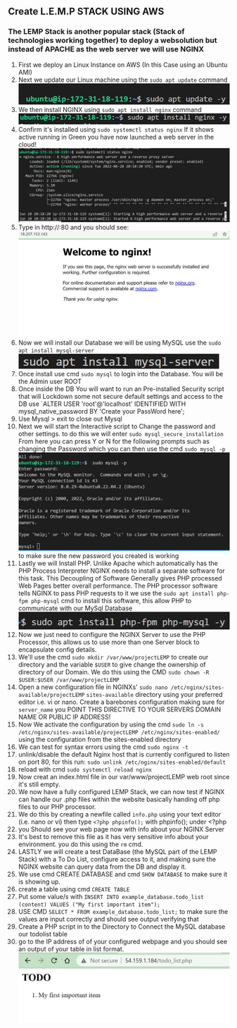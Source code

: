 ## Create L.E.M.P STACK USING AWS
### The LEMP Stack is another popular stack (Stack of technologies working together) to deploy a websolution but instead of APACHE as the web server we will use NGINX

1. First we deploy an Linux Instance on AWS (In this Case using an Ubuntu AMI)
2. Next we update our Linux machine using the `sudo apt update` command
![update cmd](sudoaptupdate.jpg)
3. We then install NGINX using `sudo apt install nginx` command 	![nginxinstall](sudoaptinstallnginx.jpg)
4. Confirm it's installed using `sudo systemctl status nginx` If it shows active running in Green you have now launched a web server in the cloud! ![NGINX Status](nginxrunning.jpg)
5. Type in http://<Public IP address of Instance running web server>:80 and you should see: ![NGINX Running from IP Address](nginxrunning2.jpg)
6. Now we will install our Database we will be using MySQL use the `sudo apt install mysql-server` ![DB Install](mysqlinstall.jpg)
7. Once install use cmd `sudo mysql` to login into the Database. You will be the Admin user ROOT
8. Once inside the DB  You will want to run an Pre-installed Security script that will Lockdown some not secure default settings and access to the DB use `ALTER USER 'root'@'localhost' IDENTIFIED WITH mysql_native_password BY 'Create your PassWord here'; 
9. Use Mysql > exit to close out Mysql
10. Next we will start the Interactive script to Change the password and other settings. to do this we will enter `sudo mysql_secure_installation`
From here you can press Y or N for the following prompts such as changing the Password which you can then use the cmd `sudo mysql -p` ![MySql-p](mysqlp.jpg) to make sure the new password you created is working 
11. Lastly we will Install PHP. Unlike Apache which automatically has the PHP Process Interpreter NGINX needs to install a separate software for this task. This Decoupling of Software Generally gives PHP processed Web Pages better overall performance. The PHP processor software tells NGINX to pass PHP requests to it we use the `sudo apt install php-fpm php-mysql` cmd to install this software, this allow PHP to communicate with our MySql Database ![PHP Install](phpinstall.jpg)
12. Now we just need to configure the NGINX Server to use the PHP Processor, this allows us to use more than one Server block to encapsulate config details. 
13. We'll use the cmd `sudo mkdir /var/www/projectLEMP` to create our directory and the variable `$USER` to give change the ownership of directory of our Domain. We do this using the CMD `sudo chown -R $USER:$USER /var/www/projectLEMP`
14. Open a new configuration file in NGINXs' `sudo nano /etc/nginx/sites-available/projectLEMP`  `sites-available`  directory using your preferred editor i.e. vi or nano. Create a barebones configuration making sure for `server_name` you POINT THIS DIRECTIVE TO YOUR SERVERS DOMAIN NAME OR PUBLIC IP ADDRESS!
15. Now We activate the configuration by using the cmd `sudo ln -s /etc/nginx/sites-available/projectLEMP /etc/nginx/sites-enabled/` using the configuration from the sites-enabled directory
16. We can test for syntax errors using the cmd `sudo nginx -t`
17. unlink/disable the default Nginx host that is currently configured to listen on port 80, for this run: `sudo unlink /etc/nginx/sites-enabled/default`
18. reload with cmd `sudo systemctl reload nginx`
19. Now creat an index.html file in our var/www/projectLEMP web root since it's still empty.
20. We now have a fully configured LEMP Stack, we can now test if NGINX can handle our .php files within the website basically handing off php files to our PHP processor. 
21. We do this by creating a newfile called `info.php` using your text editor (i.e. nano or vi) then type `<?php phpinfo();` with phpinfo(); under <?php
22. you Should see your web page now with info about your NGINX Server
23. It's best to remove this file as it has very sensitive info about your environment. you do this using the `rm` cmd. 
24. LASTLY we will create a test DataBase (the MySQL part of the LEMP Stack) with a To Do List, configure access to it, and making sure the NGINX website can query data from the DB and display it. 
25. We use cmd CREATE DATABASE and cmd `SHOW DATABASE` to make sure it is showing up. 
26. create a table using cmd `CREATE TABLE`
27. Put some value/s with `INSERT INTO example_database.todo_list (content) VALUES ("My first important item");`
28. USE CMD `SELECT * FROM example_database.todo_list;` to make sure the values are input correctly and should see output verifying that
29. Create a PHP script in to the Directory to Connect the MySQL database our todolist table
30. go to the IP address of of your configured webpage and you should see an output of your table in list format. ![todolistwebpage](todolist1.jpg)